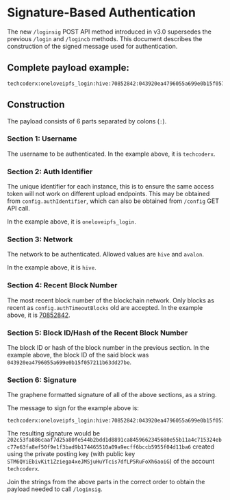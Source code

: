 # Signature-Based Authentication

The new `/loginsig` POST API method introduced in v3.0 supersedes the previous `/login` and `/logincb` methods. This document describes the construction of the signed message used for authentication.

## Complete payload example:
```
techcoderx:oneloveipfs_login:hive:70852842:043920ea4796055a699e0b15f057211b63dd27be:202c53fa886caaf7d25a80fe544b2bdd1d8891ca8459662345680e55b11a4c715324ebc77e63fa8ef50f9e1f3bad9b174465510a09a9ecff6bccb5955f04d11ba6
```

## Construction

The payload consists of 6 parts separated by colons (`:`).

### Section 1: Username

The username to be authenticated. In the example above, it is `techcoderx`.

### Section 2: Auth Identifier

The unique identifier for each instance, this is to ensure the same access token will not work on different upload endpoints. This may be obtained from `config.authIdentifier`, which can also be obtained from `/config` GET API call.

In the example above, it is `oneloveipfs_login`.

### Section 3: Network

The network to be authenticated. Allowed values are `hive` and `avalon`.

In the example above, it is `hive`.

### Section 4: Recent Block Number

The most recent block number of the blockchain network. Only blocks as recent as `config.authTimeoutBlocks` old are accepted. In the example above, it is [70852842](https://hiveblocks.com/b/70852842).

### Section 5: Block ID/Hash of the Recent Block Number

The block ID or hash of the block number in the previous section. In the example above, the block ID of the said block was `043920ea4796055a699e0b15f057211b63dd27be`.

### Section 6: Signature

The graphene formatted signature of all of the above sections, as a string.

The message to sign for the example above is:
```
techcoderx:oneloveipfs_login:hive:70852842:043920ea4796055a699e0b15f057211b63dd27be
```

The resulting signature would be `202c53fa886caaf7d25a80fe544b2bdd1d8891ca8459662345680e55b11a4c715324ebc77e63fa8ef50f9e1f3bad9b174465510a09a9ecff6bccb5955f04d11ba6` created using the private posting key (with public key `STM6QYiEbivKit1Zziega4xeJMSjuHuYTcis7dfLP5RuFoXh6aoiG`) of the account `techcoderx`.

Join the strings from the above parts in the correct order to obtain the payload needed to call `/loginsig`.